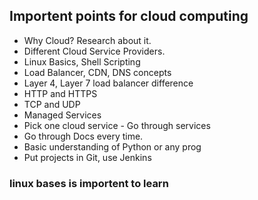 ## Importent points for cloud computing
- Why Cloud? Research about it.
- Different Cloud Service Providers.
- Linux Basics, Shell Scripting
- Load Balancer, CDN, DNS concepts
- Layer 4, Layer 7 load balancer difference
- HTTP and HTTPS
- TCP and UDP
- Managed Services
- Pick one cloud service - Go through services
- Go through Docs every time.
- Basic understanding of Python or any prog
- Put projects in Git, use Jenkins

### linux bases is importent to learn

